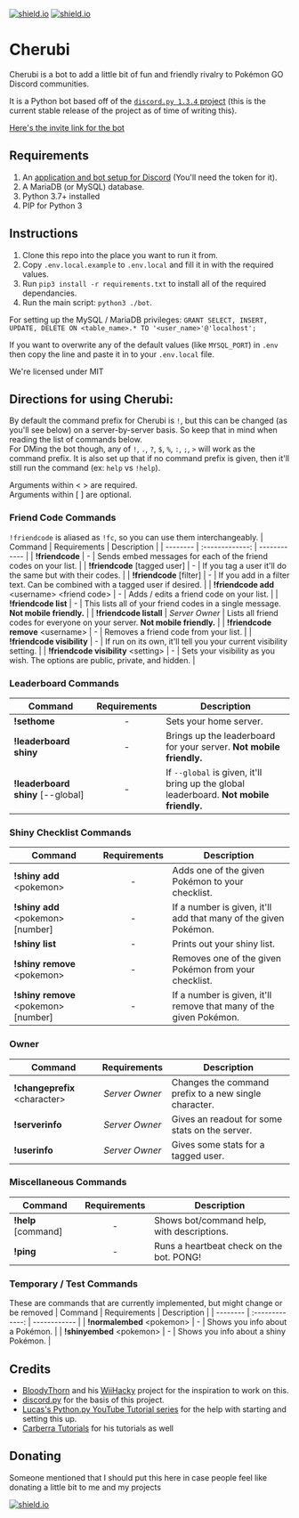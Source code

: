 [![shield.io](https://img.shields.io/badge/python-3.6-blue.svg)](https://www.python.org/downloads/release/python-364/)
[![shield.io](https://img.shields.io/badge/support-discord-lightgrey.svg)](https://discord.gg/hhVjAN8)

# Cherubi

Cherubi is a bot to add a little bit of fun and friendly rivalry to Pokémon GO Discord communities.

It is a Python bot based off of the [`discord.py 1.3.4` project](https://discordpy.readthedocs.io/en/v1.3.4/) (this is the current stable release of the project as of time of writing this).

[Here's the invite link for the bot](https://discordapp.com/oauth2/authorize?client_id=741194655680561172&scope=bot&permissions=268823632)
## Requirements
1. An [application and bot setup for Discord](https://discord.com/developers/) (You'll need the token for it).
1. A MariaDB (or MySQL) database.
1. Python 3.7+ installed
1. PIP for Python 3

## Instructions
1. Clone this repo into the place you want to run it from.
1. Copy `.env.local.example` to `.env.local` and fill it in with the required values.
1. Run `pip3 install -r requirements.txt` to install all of the required dependancies.
1. Run the main script: `python3 ./bot`.

For setting up the MySQL / MariaDB privileges: `GRANT SELECT, INSERT, UPDATE, DELETE ON <table_name>.* TO '<user_name>'@'localhost';`

If you want to overwrite any of the default values (like `MYSQL_PORT`) in `.env` then copy the line and paste it in to your `.env.local` file.

We're licensed under MIT

## Directions for using Cherubi:
By default the command prefix for Cherubi is `!`, but this can be changed (as you'll see below) on a server-by-server basis. So keep that in mind when reading the list of commands below.<br/>
For DMing the bot though, any of `!`, `.`, `?`, `$`, `%`, `:`, `;`, `>` will work as the command prefix. It is also set up that if no command prefix is given, then it'll still run the command (ex: `help` vs `!help`).

Arguments within \< \> are required.<br/>
Arguments within \[ \] are optional.

### Friend Code Commands
`!friendcode` is aliased as `!fc`, so you can use them interchangeably.
| Command                                          | Requirements    | Description                                                                       |
| --------                                         | :-------------: | ------------                                                                      |
| **!friendcode**                                  | -               | Sends embed messages for each of the friend codes on your list.                   |
| **!friendcode** \[tagged user\]                  | -               | If you tag a user it'll do the same but with their codes.                         |
| **!friendcode** \[filter\]                       | -               | If you add in a filter text. Can be combined with a tagged user if desired.       |
| **!friendcode add** \<username\> \<friend code\> | -               | Adds / edits a friend code on your list.                                          |
| **!friendcode list**                             | -               | This lists all of your friend codes in a single message. **Not mobile friendly.** |
| **!friendcode listall**                          | _Server Owner_  | Lists all friend codes for everyone on your server. **Not mobile friendly.**      |
| **!friendcode remove** \<username\>              | -               | Removes a friend code from your list.                                             |
| **!friendcode visibility**                       | -               | If run on its own, it'll tell you your current visibility setting.                |
| **!friendcode visibility** \<setting\>           | -               | Sets your visibility as you wish. The options are public, private, and hidden.    |

### Leaderboard Commands
| Command                              | Requirements    | Description                                                                             |
| --------                             | :-------------: | ------------                                                                            |
| **!sethome**                         | -               | Sets your home server.                                                                  |
| **!leaderboard shiny**               | -               | Brings up the leaderboard for your server. **Not mobile friendly.**                     |
| **!leaderboard shiny** \[\-\-global] | -               | If `--global` is given, it'll bring up the global leaderboard. **Not mobile friendly.** |

### Shiny Checklist Commands
| Command                                  | Requirements    | Description                                                        |
| --------                                 | :-------------: | ------------                                                       |
| **!shiny add** \<pokemon\>               | -               | Adds one of the given Pokémon to your checklist.                   |
| **!shiny add** \<pokemon\> \[number\]    | -               | If a number is given, it'll add that many of the given Pokémon.    |
| **!shiny list**                          | -               | Prints out your shiny list.                                        |
| **!shiny remove** \<pokemon\>            | -               | Removes one of the given Pokémon from your checklist.              |
| **!shiny remove** \<pokemon\> \[number\] | -               | If a number is given, it'll remove that many of the given Pokémon. |

### Owner
| Command                         | Requirements    | Description                                           |
| --------                        | :-------------: | ------------                                          |
| **!changeprefix** \<character\> | _Server Owner_  | Changes the command prefix to a new single character. |
| **!serverinfo**                 | _Server Owner_  | Gives an readout for some stats on the server.        |
| **!userinfo**                   | _Server Owner_  | Gives some stats for a tagged user.                   |

### Miscellaneous Commands
| Command               | Requirements    | Description                                |
| --------              | :-------------: | ------------                               |
| **!help** \[command\] | -               | Shows bot/command help, with descriptions. |
| **!ping**             | -               | Runs a heartbeat check on the bot. PONG!   |

### Temporary / Test Commands
These are commands that are currently implemented, but might change or be removed
| Command                      | Requirements    | Description                           |
| --------                     | :-------------: | ------------                          |
| **!normalembed** \<pokemon\> | -               | Shows you info about a Pokémon.       |
| **!shinyembed** \<pokemon\>  | -               | Shows you info about a shiny Pokémon. |


## Credits
* [BloodyThorn](https://github.com/bloodythorn) and his [WiiHacky](https://github.com/bloodythorn/wiihacky/) project for the inspiration to work on this.
* [discord.py](https://github.com/Rapptz/discord.py) for the basis of this project.
* [Lucas's Python.py YouTube Tutorial series](https://www.youtube.com/playlist?list=PLW3GfRiBCHOhfVoiDZpSz8SM_HybXRPzZ) for the help with starting and setting this up.
* [Carberra Tutorials](https://www.youtube.com/playlist?list=PLYeOw6sTSy6ZGyygcbta7GcpI8a5-Cooc) for his tutorials as well

## Donating
Someone mentioned that I should put this here in case people feel like donating a little bit to me and my projects

[![shield.io](https://img.shields.io/badge/buymeacoffee-thomashine-blue)](https://www.buymeacoffee.com/thomashine)
